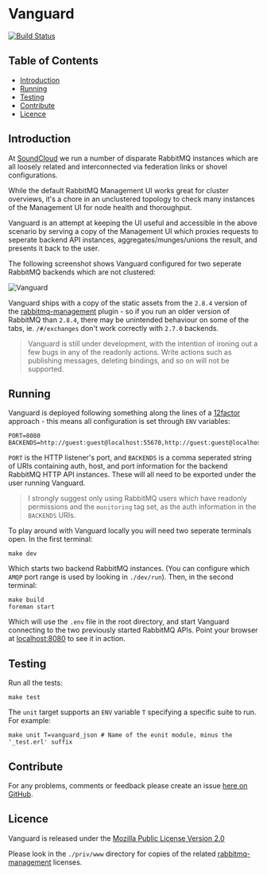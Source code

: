 Vanguard
========

[![Build Status](https://secure.travis-ci.org/brendanhay/vanguard.png)](http://travis-ci.org/brendanhay/vanguard)


Table of Contents
-----------------

* [Introduction](#introduction)
* [Running](#run)
* [Testing](#test)
* [Contribute](#contribute)
* [Licence](#licence)


<a name="introduction" />

Introduction
------------

At [SoundCloud](http://soundcloud.com) we run a number of disparate RabbitMQ instances which are all loosely related and interconnected via federation links or shovel configurations.

While the default RabbitMQ Management UI works great for cluster overviews, it's a chore in an unclustered topology to check many instances of the Management UI for node health and thoroughput.

Vanguard is an attempt at keeping the UI useful and accessible in the above scenario by serving a copy of the Management UI which proxies requests to seperate backend API instances, aggregates/munges/unions the result, and presents it back to the user.

The following screenshot shows Vanguard configured for two seperate RabbitMQ backends which are not clustered:

![Vanguard](https://raw.github.com/brendanhay/vanguard/master/img/vanguard.png)

Vanguard ships with a copy of the static assets from the `2.8.4` version of the [rabbitmq-management](https://github.com/rabbitmq/rabbitmq-management) plugin - so if you run an older version of RabbitMQ than `2.8.4`, there may be unintended behaviour on some of the tabs, ie. `/#/exchanges` don't work correctly with `2.7.0` backends.

> Vanguard is still under development, with the intention of ironing out a few bugs in any of the readonly actions. Write actions such as publishing messages, deleting bindings, and so on will not be supported.


<a name="run" />

Running
-------

Vanguard is deployed following something along the lines of a [12factor](http://www.12factor.net/) approach - this means all configuration is set through `ENV` variables:

```shell
PORT=8080
BACKENDS=http://guest:guest@localhost:55670,http://guest:guest@localhost:55680
```

`PORT` is the HTTP listener's port, and `BACKENDS` is a comma seperated
string of URIs containing auth, host, and port information for the backend
RabbitMQ HTTP API instances. These will all need to be exported under the user running Vanguard.

> I strongly suggest only using RabbitMQ users which have readonly permissions and the `monitoring` tag set, as the auth information in the `BACKENDS` URIs.

To play around with Vanguard locally you will need two seperate terminals open. In the first terminal:

```shell
make dev
```

Which starts two backend RabbitMQ instances. (You can configure which `AMQP` port range is used by looking in `./dev/run`). Then, in the second terminal:

```shell
make build
foreman start
```

Which will use the `.env` file in the root directory, and start Vanguard connecting to the two previously started RabbitMQ APIs. Point your browser at [localhost:8080](http://localhost:8080) to see it in action.


<a name="test" />

Testing
-------

Run all the tests:

```shell
make test
```

The `unit` target supports an `ENV` variable `T` specifying a specific suite to run. For example:

```shell
make unit T=vanguard_json # Name of the eunit module, minus the '_test.erl' suffix
```


<a name="contribute" />

Contribute
----------

For any problems, comments or feedback please create an issue [here on GitHub](github.com/brendanhay/vanguard/issues).


<a name="licence" />

Licence
-------

Vanguard is released under the [Mozilla Public License Version 2.0](http://www.mozilla.org/MPL/)

Please look in the `./priv/www` directory for copies of the related [rabbitmq-management](https://github.com/rabbitmq/rabbitmq-management) licenses.
